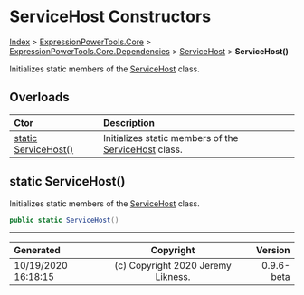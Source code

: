 ﻿# ServiceHost Constructors

[Index](../index.md) > [ExpressionPowerTools.Core](ExpressionPowerTools.Core.a.md) > [ExpressionPowerTools.Core.Dependencies](ExpressionPowerTools.Core.Dependencies.n.md) > [ServiceHost](ExpressionPowerTools.Core.Dependencies.ServiceHost.cs.md) > **ServiceHost()**

Initializes static members of the [ServiceHost](ExpressionPowerTools.Core.Dependencies.ServiceHost.cs.md) class.

## Overloads

| Ctor | Description |
| :-- | :-- |
| [static ServiceHost()](#static-servicehost) | Initializes static members of the [ServiceHost](ExpressionPowerTools.Core.Dependencies.ServiceHost.cs.md) class. |

## static ServiceHost()

Initializes static members of the [ServiceHost](ExpressionPowerTools.Core.Dependencies.ServiceHost.cs.md) class.

```csharp
public static ServiceHost()
```



---

| Generated | Copyright | Version |
| :-- | :-: | --: |
| 10/19/2020 16:18:15 | (c) Copyright 2020 Jeremy Likness. | 0.9.6-beta |
